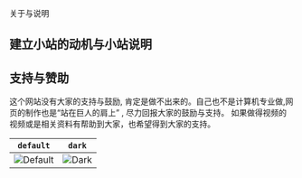 关于与说明

## 建立小站的动机与小站说明

## 支持与赞助

这个网站没有大家的支持与鼓励, 肯定是做不出来的。自己也不是计算机专业做,网页的制作也是“站在巨人的肩上” , 尽力回报大家的鼓励与支持。 如果做得视频的视频或是相关资料有帮助到大家，也希望得到大家的支持。


| `default` | `dark` | 
| --- |  --- | 
| ![Default](https://raw.githubusercontent.com/kitian616/jekyll-TeXt-theme/master/screenshots/skins_default.jpg) | ![Dark](https://raw.githubusercontent.com/kitian616/jekyll-TeXt-theme/master/screenshots/skins_dark.jpg) | 

